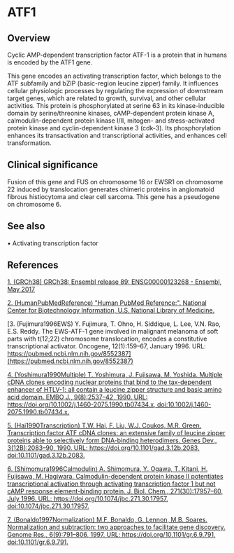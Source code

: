 # ATF1

## Overview

Cyclic AMP-dependent transcription factor ATF-1 is a protein that in humans is encoded by the ATF1 gene.

This gene encodes an activating transcription factor, which belongs to the ATF subfamily and bZIP (basic-region leucine zipper) family. It influences cellular physiologic processes by regulating the expression of downstream target genes, which are related to growth, survival, and other cellular activities. This protein is phosphorylated at serine 63 in its kinase-inducible domain by serine/threonine kinases, cAMP-dependent protein kinase A, calmodulin-dependent protein kinase I/II, mitogen- and stress-activated protein kinase and cyclin-dependent kinase 3 (cdk-3). Its phosphorylation enhances its transactivation and transcriptional activities, and enhances cell transformation.

## Clinical significance

Fusion of this gene and FUS on chromosome 16 or EWSR1 on chromosome 22 induced by translocation generates chimeric proteins in angiomatoid fibrous histiocytoma and clear cell sarcoma. This gene has a pseudogene on chromosome 6.

## See also

• Activating transcription factor

## References

[1. (GRCh38) GRCh38: Ensembl release 89: ENSG00000123268 - Ensembl, May 2017](http://may2017.archive.ensembl.org/Homo_sapiens/Gene/Summary?db=core;g=ENSG00000123268)

[2. (HumanPubMedReference) "Human PubMed Reference:". National Center for Biotechnology Information, U.S. National Library of Medicine.](https://www.ncbi.nlm.nih.gov/gene/466)

[3. (Fujimura1996EWS) Y. Fujimura, T. Ohno, H. Siddique, L. Lee, V.N. Rao, E.S. Reddy. The EWS-ATF-1 gene involved in malignant melanoma of soft parts with t(12;22) chromosome translocation, encodes a constitutive transcriptional activator. Oncogene, 12(1):159–67, January 1996. URL: https://pubmed.ncbi.nlm.nih.gov/8552387](https://pubmed.ncbi.nlm.nih.gov/8552387)

[4. (Yoshimura1990Multiple) T. Yoshimura, J. Fujisawa, M. Yoshida. Multiple cDNA clones encoding nuclear proteins that bind to the tax-dependent enhancer of HTLV-1: all contain a leucine zipper structure and basic amino acid domain. EMBO J., 9(8):2537–42, 1990. URL: https://doi.org/10.1002/j.1460-2075.1990.tb07434.x, doi:10.1002/j.1460-2075.1990.tb07434.x.](https://doi.org/10.1002/j.1460-2075.1990.tb07434.x)

[5. (Hai1990Transcription) T.W. Hai, F. Liu, W.J. Coukos, M.R. Green. Transcription factor ATF cDNA clones: an extensive family of leucine zipper proteins able to selectively form DNA-binding heterodimers. Genes Dev., 3(12B):2083–90, 1990. URL: https://doi.org/10.1101/gad.3.12b.2083, doi:10.1101/gad.3.12b.2083.](https://doi.org/10.1101/gad.3.12b.2083)

[6. (Shimomura1996Calmodulin) A. Shimomura, Y. Ogawa, T. Kitani, H. Fujisawa, M. Hagiwara. Calmodulin-dependent protein kinase II potentiates transcriptional activation through activating transcription factor 1 but not cAMP response element-binding protein. J. Biol. Chem., 271(30):17957–60, July 1996. URL: https://doi.org/10.1074/jbc.271.30.17957, doi:10.1074/jbc.271.30.17957.](https://doi.org/10.1074/jbc.271.30.17957)

[7. (Bonaldo1997Normalization) M.F. Bonaldo, G. Lennon, M.B. Soares. Normalization and subtraction: two approaches to facilitate gene discovery. Genome Res., 6(9):791–806, 1997. URL: https://doi.org/10.1101/gr.6.9.791, doi:10.1101/gr.6.9.791.](https://doi.org/10.1101/gr.6.9.791)
